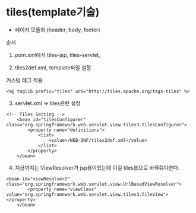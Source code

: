 # tiles(template기술)

- 페이지 모듈화 (header, body, footer)

순서

1. pom.xml에서 tiles-jsp, tiles-servlet, 

2. tiles2def.xml, template파일 설정

커스텀 태그 적용

```
<%@ taglib prefix="tiles" uri="http://tiles.apache.org/tags-tiles" %>    
```

3. servlet.xml => tiles관련 설정

```
<!-- Tiles Setting -->
	<bean id="tilesConfigurer" class="org.springframework.web.servlet.view.tiles3.TilesConfigurer">
		<property name="definitions">
			<list>
				<value>/WEB-INF/tiles2def.xml</value>
			</list>
		</property>
	</bean>
```



4. 지금까지는 ViewResolver가 jsp용이었는데 이걸 tiles용으로 바꿔줘야한다.

```
<bean id="viewResolver2" class="org.springframework.web.servlet.view.UrlBasedViewResolver">
		<property name="viewClass" value="org.springframework.web.servlet.view.tiles3.TileView"></property>
	</bean>
```



